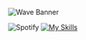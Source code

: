 ![Wave Banner](https://capsule-render.vercel.app/api?type=waving&color=gradient&height=200&section=header)


![Spotify](https://spotify-github-profile.vercel.app/api/view?uid=31io76mdp6sxcpoq5djjjpf34ms4?si=264e3a71d32c475d&cover_image=true&theme=novatorem&bar_color=53b14f&bar_color_cover=false)
[![My Skills](https://skillicons.dev/icons?i=js,html,css,astro)](https://skillicons.dev)
